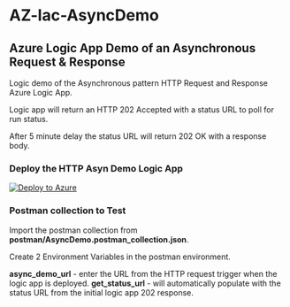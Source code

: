 # AZ-lac-AsyncDemo
## Azure Logic App Demo of an Asynchronous Request & Response

Logic demo of the Asynchronous pattern HTTP Request and Response Azure Logic App.

Logic app will return an HTTP 202 Accepted with a status URL to poll for run status.

After 5 minute delay the status URL will return 202 OK with a response body.

### Deploy the HTTP Asyn Demo Logic App 
[![Deploy to Azure](https://aka.ms/deploytoazurebutton)](https://portal.azure.com/#create/Microsoft.Template/uri/https%3A%2F%2Fraw.githubusercontent.com%2Fanthonyblake%2FAZ-lac-AsyncDemo%2Fmain%2Ftemplate.json)

### Postman collection to Test

Import the postman collection from **postman/AsyncDemo.postman_collection.json**.

Create 2 Environment Variables in the postman environment.

**async_demo_url** - enter the URL from the HTTP request trigger when the logic app is deployed.
**get_status_url** - will automatically populate with the status URL from the initial logic app 202 response.
